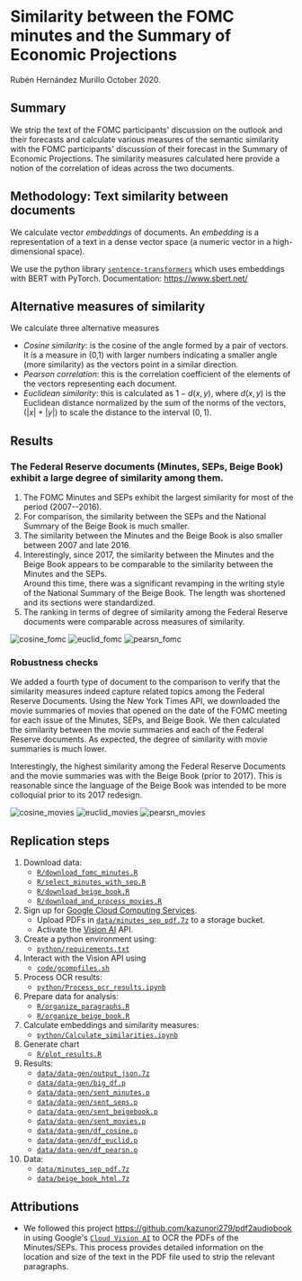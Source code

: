# Similarity between the FOMC minutes and the Summary of Economic Projections 

Rubén Hernández Murillo
October 2020.

## Summary

We strip the text of the FOMC participants' discussion on the outlook and their forecasts and 
calculate various measures of the semantic similarity with the FOMC participants' discussion of their forecast in the 
Summary of Economic Projections.
The similarity measures calculated here provide a notion of the correlation of ideas across the two documents.

## Methodology: Text similarity between documents

We calculate vector _embeddings_ of documents. An _embedding_ is a representation of a text in a dense vector space (a numeric vector in a high-dimensional space). 

We use the python library [`sentence-transformers`](https://github.com/UKPLab/sentence-transformers) which uses embeddings with BERT with PyTorch. 
Documentation: <https://www.sbert.net/>

## Alternative measures of similarity

We calculate three alternative measures
+ _Cosine similarity_: is the cosine of the angle formed by a pair of vectors. 
  It is a measure in (0,1) with larger numbers indicating a smaller angle (more similarity) as the vectors point in a similar direction.
+ _Pearson correlation_: this is the correlation coefficient of the elements of the vectors representing each document.
+ _Euclidean similarity_: this is calculated as $1 - d(x,y)$, where $d(x,y)$ is the Euclidean distance normalized by the sum of the norms of the vectors, $(|x| + |y|)$ to scale the distance to the interval $(0,1)$. 


## Results

### The Federal Reserve documents (Minutes, SEPs, Beige Book) exhibit a large degree of similarity among them.

1. The FOMC Minutes and SEPs exhibit the largest similarity for most of the period (2007--2016).
2. For comparison, the similarity between the SEPs and the National Summary of the Beige Book 
is much smaller. 
3. The similarity between the Minutes and the Beige Book is also smaller between 2007 and late 2016.
4. Interestingly, since 2017, the similarity between the Minutes and the Beige Book appears to be
comparable to the similarity between the Minutes and the SEPs.  
   Around this time, there was a significant revamping in the writing style of the National Summary of the Beige Book. The length was shortened and its sections were standardized. 
5. The ranking in terms of degree of similarity among the Federal Reserve documents were comparable across measures of similarity.

![cosine_fomc](charts/plot_cosine_fomc.png)
![euclid_fomc](charts/plot_euclid_fomc.png)
![pearsn_fomc](charts/plot_pearsn_fomc.png)

### Robustness checks

We added a fourth type of document to the comparison to verify that the similarity measures indeed capture related topics among the Federal Reserve Documents. 
Using the New York Times API, we downloaded the movie summaries of movies that opened on the date of the FOMC meeting for each issue of the Minutes, SEPs, and Beige Book. We then calculated the similarity between the movie summaries and each of the Federal Reserve documents.
As expected, the degree of similarity with movie summaries is much lower.

Interestingly, the highest similarity among the Federal Reserve Documents and the movie summaries was with the Beige Book (prior to 2017). This is reasonable since the language of the Beige Book was intended to be more colloquial prior to its 2017 redesign.

![cosine_movies](charts/plot_cosine_movies.png)
![euclid_movies](charts/plot_euclid_movies.png)
![pearsn_movies](charts/plot_pearsn_movies.png)

## Replication steps

1. Download data: 
    + [`R/download_fomc_minutes.R`](R/download_fomc_minutes.R) 
    + [`R/select_minutes_with_sep.R`](R/select_minutes_with_sep.R) 
    + [`R/download_beige_book.R`](R/download_beige_book.R)
    + [`R/download_and_process_movies.R`](R/download_and_process_movies.R)
2. Sign up for [Google Cloud Computing Services](https://cloud.google.com/).
    + Upload PDFs in [`data/minutes_sep_pdf.7z`](data/minutes_sep_pdf.7z) to a storage bucket.
    + Activate the [Vision AI](https://cloud.google.com/vision) API.
3. Create a python environment using:
    + [`python/requirements.txt`](python/requirements.txt)
4. Interact with the Vision API using 
    + [`code/gcompfiles.sh`](code/gcompfiles.sh)
5. Process OCR results: 
    + [`python/Process_ocr_results.ipynb`](python/Process_ocr_results.ipynb)
6. Prepare data for analysis:
    + [`R/organize_paragraphs.R`](R/organize_paragraphs.R)
    + [`R/organize_beige_book.R`](R/organize_beige_book.R)
7. Calculate embeddings and similarity measures:
    + [`python/Calculate_similarities.ipynb`](python/Calculate_similarities.ipynb)
8. Generate chart
    + [`R/plot_results.R`](R/plot_results.R)
9. Results:
    + [`data/data-gen/output_json.7z`](data/data-gen/output_json.7z)
    + [`data/data-gen/big_df.p`](data/data-gen/big_df.p)
    + [`data/data-gen/sent_minutes.p`](data/data-gen/sent_minutes.p)
    + [`data/data-gen/sent_seps.p`](data/data-gen/sent_seps.p)
    + [`data/data-gen/sent_beigebook.p`](data/data-gen/sent_beigebook.p)
    + [`data/data-gen/sent_movies.p`](data/data-gen/sent_movies.p)
    + [`data/data-gen/df_cosine.p`](data/data-gen/df_cosine.p)
    + [`data/data-gen/df_euclid.p`](data/data-gen/df_euclid.p)
    + [`data/data-gen/df_pearsn.p`](data/data-gen/df_pearsn.p)
10. Data:
    + [`data/minutes_sep_pdf.7z`](data/minutes_sep_pdf.7z)
    + [`data/beige_book_html.7z`](data/beige_book_html.7z)

  
## Attributions

+ We followed this project <https://github.com/kazunori279/pdf2audiobook> in using Google's 
[`Cloud Vision AI`](https://cloud.google.com/vision) to OCR the PDFs of the Minutes/SEPs. 
 This process provides detailed information on the location and size
 of the text in the PDF file used to strip the relevant paragraphs.
